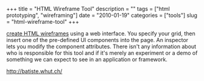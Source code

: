 +++
title = "HTML Wireframe Tool"
description = ""
tags = ["html prototyping", "wireframing"]
date = "2010-01-19"
categories = ["tools"]
slug = "html-wireframe-tool"
+++


<div class="tool-screenshot mb1"><a href="http://batiste.whut.ch/"><div id="bluga-waiting-2845" class="bluga-waiting custom'><p>Waiting for your thumbnail...</p></div></a></div><p>This is an interesting looking tool that lets you <a href="http://batiste.whut.ch/">create HTML wireframes</a> using a web interface. You specify your grid, then insert one of the pre-defined UI components into the page. An inspector lets you modify the component attributes. There isn't any information about who is responsible for this tool and if it's merely an experiment or a demo of something we can expect to see in an application or framework.</p>

  
<p><a href="http://batiste.whut.ch/">http://batiste.whut.ch/</a></p>
      
